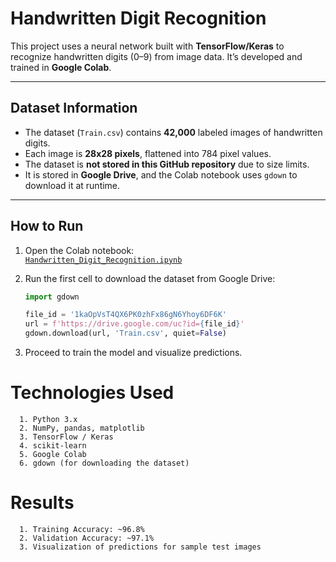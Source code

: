# Handwritten Digit Recognition

This project uses a neural network built with **TensorFlow/Keras** to recognize handwritten digits (0–9) from image data. It’s developed and trained in **Google Colab**.

---

## Dataset Information

- The dataset (`Train.csv`) contains **42,000** labeled images of handwritten digits.
- Each image is **28x28 pixels**, flattened into 784 pixel values.
- The dataset is **not stored in this GitHub repository** due to size limits.
- It is stored in **Google Drive**, and the Colab notebook uses `gdown` to download it at runtime.

---

## How to Run

1. Open the Colab notebook:  
   [`Handwritten_Digit_Recognition.ipynb`](./Handwritten_Digit_Recognition.ipynb)

2. Run the first cell to download the dataset from Google Drive:
   ```python
   import gdown

   file_id = '1kaOpVsT4QX6PK0zhFx86gN6Yhoy6DF6K' 
   url = f'https://drive.google.com/uc?id={file_id}'
   gdown.download(url, 'Train.csv', quiet=False)
   
3. Proceed to train the model and visualize predictions.

# Technologies Used
      1. Python 3.x
      2. NumPy, pandas, matplotlib
      3. TensorFlow / Keras
      4. scikit-learn
      5. Google Colab
      6. gdown (for downloading the dataset)

# Results
      1. Training Accuracy: ~96.8%
      2. Validation Accuracy: ~97.1%
      3. Visualization of predictions for sample test images
